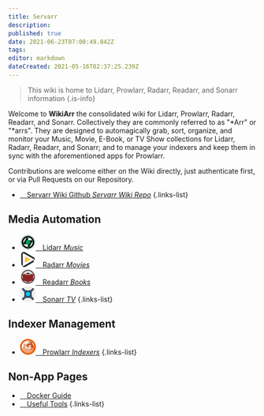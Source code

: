 ```yaml
---
title: Servarr
description: 
published: true
date: 2021-06-23T07:00:49.842Z
tags: 
editor: markdown
dateCreated: 2021-05-16T02:37:25.239Z
---
```


> This wiki is home to Lidarr, Prowlarr, Radarr, Readarr, and Sonarr information
{.is-info}

Welcome to **WikiArr** the consolidated wiki for Lidarr, Prowlarr, Radarr, Readarr, and Sonarr. Collectively they are commonly referred to as "*Arr" or "*arrs". They are designed to automagically grab, sort, organize, and monitor your Music, Movie, E-Book, or TV Show collections for Lidarr, Radarr, Readarr, and Sonarr; and to manage your indexers and keep them in sync with the aforementioned apps for Prowlarr.

Contributions are welcome either on the Wiki directly, just authenticate first, or via Pull Requests on our Repository.

- [<i class="fab fa-github"></i>&emsp;Servarr Wiki Github *Servarr Wiki Repo*](https://github.com/Servarr/Wiki)
{.links-list}

## Media Automation

- [![32.png](/assets/lidarr/logos/32.png)&emsp;Lidarr *Music*](/lidarr)
- [![32.png](/assets/radarr/logos/32.png)&emsp;Radarr *Movies*](/radarr)
- [![32.png](/assets/readarr/logos/32.png)&emsp;Readarr *Books*](/readarr)
- [![32.png](/assets/sonarr/logos/32.png)&emsp;Sonarr *TV*](/sonarr)
{.links-list}

## Indexer Management

- [![32.png](/assets/prowlarr/logos/32.png)&emsp;Prowlarr *Indexers*](/prowlarr)
{.links-list}

## Non-App Pages

- [<i class="fab fa-docker"></i>&emsp;Docker Guide](/docker-guide)
- [<i class="fas fa-tools"></i>&emsp;Useful Tools](/useful-tools)
{.links-list}
